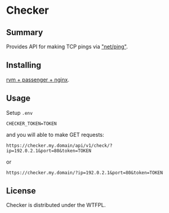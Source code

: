 # Checker

## Summary

Provides API for making TCP pings via ["net/ping"](https://github.com/djberg96/net-ping).

## Installing

[rvm + passenger + nginx](https://www.phusionpassenger.com/library/walkthroughs/deploy/ruby/ownserver/nginx/oss/install_language_runtime.html/).

## Usage

Setup `.env`

```
CHECKER_TOKEN=TOKEN
```

and you will able to make GET requests:

```
https://checker.my.domain/api/v1/check/?ip=192.0.2.1&port=80&token=TOKEN
```

or

```
https://checker.my.domain/?ip=192.0.2.1&port=80&token=TOKEN
```

## License

Checker is distributed under the WTFPL.
